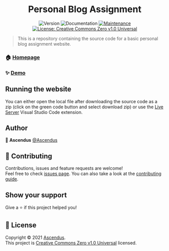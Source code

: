 <h1 align="center">Personal Blog Assignment</h1>
<p align="center">
    <img alt="Version" src="https://img.shields.io/badge/version-1.0.0-blue.svg?cacheSeconds=2592000" />
    <img alt="Documentation" src="https://img.shields.io/badge/documentation-no-brightgreen.svg" />
    <a href="+https://github.com/Ascendus/PersonalBlogAssignment/" target="_blank">
        <img alt="Maintenance" src="https://img.shields.io/badge/Maintained%3F-no-green.svg" />
    </a>
    <a href="https://creativecommons.org/publicdomain/zero/1.0/" target="_blank">
        <img alt="License: Creative Commons Zero v1.0 Universal" src="https://img.shields.io/github/license/Ascendus/PersonalBlogAssignment/" />
    </a>
</p>

> This is a repository containing the source code for a basic personal blog assignment website.

### 🏠 [Homepage](https://github.com/Ascendus/PersonalBlogAssignment)

### ✨ [Demo](https://matrixdev.xyz)

## Running the website
You can either open the local file after downloading the source code as a zip (click on the green code button and select download zip) or use the [Live Server](https://marketplace.visualstudio.com/items?itemName=ritwickdey.LiveServer) Visual Studio Code extension.

## Author

👤 **Ascendus**
[@Ascendus](https://github.com/Ascendus)

## 🤝 Contributing
Contributions, issues and feature requests are welcome!<br />Feel free to check [issues page](https://github.com/Ascendus/PersonalBlogAssignment/issues). You can also take a look at the [contributing guide](https://github.com/Ascendus/PersonalBlogAssignment/blob/main/.github/CONTRIBUTING.md).

## Show your support
Give a ⭐️ if this project helped you!

## 📝 License

Copyright © 2021 [Ascendus](https://github.com/Ascendus).<br />
This project is [Creative Commons Zero v1.0 Universal](https://www.gnu.org/licenses/gpl-3.0.en.html) licensed.